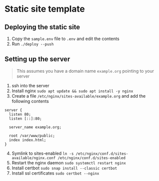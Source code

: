 # Static site template

## Deploying the static site

1. Copy the `sample.env` file to `.env` and edit the contents
2. Run `./deploy --push`

## Setting up the server

> This assumes you have a domain name `example.org` pointing to your server

1. ssh into the server
2. Install nginx `sudo apt update && sudo apt install -y nginx`
3. Create a file `/etc/nginx/sites-available/example.org` and add the following contents
```
server {
  listen 80;
  listen [::]:80;

  server_name example.org;

  root /var/www/public;
  index index.html;
}
```
4. Symlink to sites-enabled `ln -s /etc/nginx/conf.d/sites-available/nginx.conf /etc/nginx/conf.d/sites-enabled`
5. Restart the nginx daemon `sudo systemctl restart nginx`
6. Install certbot `sudo snap install --classic certbot`
7. Install ssl certificates `sudo certbot --nginx`
